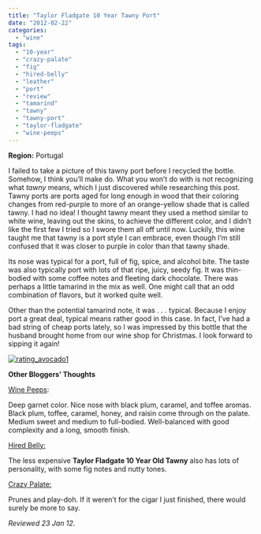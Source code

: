 ```yaml
---
title: "Taylor Fladgate 10 Year Tawny Port"
date: "2012-02-22"
categories: 
  - "wine"
tags: 
  - "10-year"
  - "crazy-palate"
  - "fig"
  - "hired-belly"
  - "leather"
  - "port"
  - "review"
  - "tamarind"
  - "tawny"
  - "tawny-port"
  - "taylor-fladgate"
  - "wine-peeps"
---
```


**Region:** Portugal

I failed to take a picture of this tawny port before I recycled the bottle. Somehow, I think you’ll make do. What you won’t do with is not recognizing what _tawny_ means, which I just discovered while researching this post. Tawny ports are ports aged for long enough in wood that their coloring changes from red-purple to more of an orange-yellow shade that is called tawny. I had no idea! I thought tawny meant they used a method similar to white wine, leaving out the skins, to achieve the different color, and I didn’t like the first few I tried so I swore them all off until now. Luckily, this wine taught me that tawny is a port style I can embrace, even though I’m still confused that it was closer to purple in color than that tawny shade.

Its nose was typical for a port, full of fig, spice, and alcohol bite. The taste was also typically port with lots of that ripe, juicy, seedy fig. It was thin-bodied with some coffee notes and fleeting dark chocolate. There was perhaps a little tamarind in the mix as well. One might call that an odd combination of flavors, but it worked quite well.

Other than the potential tamarind note, it was . . . typical. Because I enjoy port a great deal, typical means rather good in this case. In fact, I’ve had a bad string of cheap ports lately, so I was impressed by this bottle that the husband brought home from our wine shop for Christmas. I look forward to sipping it again!

[![](http://s3.amazonaws.com/thegourmez-wpmedia/2009/02/rating_avocado1.gif "rating_avocado1")](http://s3.amazonaws.com/thegourmez-wpmedia/2009/02/rating_avocado1.gif)

**Other Bloggers’ Thoughts**

[Wine Peeps](http://winepeeps.com/2012/01/25/challenging-wine-pairing-german-chocolate-pie/):

Deep garnet color. Nice nose with black plum, caramel, and toffee aromas. Black plum, toffee, caramel, honey, and raisin come through on the palate. Medium sweet and medium to full-bodied. Well-balanced with good complexity and a long, smooth finish.

[Hired Belly:](http://hiredbelly.com/tales-of-tawny-port-marmalade-and-lawn-roller-stiltons-at-les-amis-du-fromage/2727)

The less expensive **Taylor Fladgate 10 Year Old Tawny** also has lots of personality, with some fig notes and nutty tones.

[Crazy Palate:](http://crazypalate.com/2011/04/22/taylor-fladgate-10-year-tawny-port/)

Prunes and play-doh. If it weren’t for the cigar I just finished, there would surely be more to say.

_Reviewed 23 Jan 12_.
